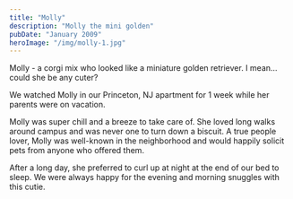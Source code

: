 ```yaml
---
title: "Molly"
description: "Molly the mini golden"
pubDate: "January 2009"
heroImage: "/img/molly-1.jpg"
---
```


<p>
    Molly - a corgi mix who looked like a miniature golden retriever. I mean… could she be any cuter?
</p>

<p>
    We watched Molly in our Princeton, NJ apartment for 1 week while her parents were on vacation. 
</p>

<p>
    Molly was super chill and a breeze to take care of. She loved long walks around campus and was never one to turn down a biscuit. A true people lover, Molly was well-known in the neighborhood and would happily solicit pets from anyone who offered them.
</p>

<p>
    After a long day, she preferred to curl up at night at the end of our bed to sleep. We were always happy for the evening and morning snuggles with this cutie. 
</p>

